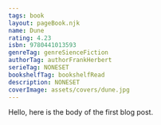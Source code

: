```yaml
---
tags: book
layout: pageBook.njk
name: Dune
rating: 4.23
isbn: 9780441013593
genreTag: genreSienceFiction
authorTag: authorFrankHerbert
serieTag: NONESET
bookshelfTag: bookshelfRead
description: NONESET
coverImage: assets/covers/dune.jpg
---
```


Hello, here is the body of the first blog post.